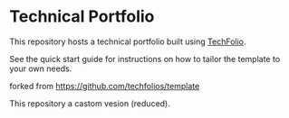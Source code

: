 # Technical Portfolio

This repository hosts a technical portfolio built using [TechFolio](http://techfolios.github.io). 

See the quick start guide for instructions on how to tailor the template to your own needs.


forked from https://github.com/techfolios/template

This repository a castom vesion (reduced).
